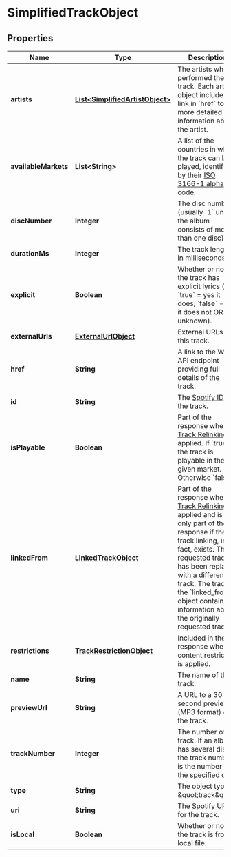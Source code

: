 

# SimplifiedTrackObject


## Properties

| Name | Type | Description | Notes |
|------------ | ------------- | ------------- | -------------|
|**artists** | [**List&lt;SimplifiedArtistObject&gt;**](SimplifiedArtistObject.md) | The artists who performed the track. Each artist object includes a link in &#x60;href&#x60; to more detailed information about the artist. |  [optional] |
|**availableMarkets** | **List&lt;String&gt;** | A list of the countries in which the track can be played, identified by their [ISO 3166-1 alpha-2](http://en.wikipedia.org/wiki/ISO_3166-1_alpha-2) code.  |  [optional] |
|**discNumber** | **Integer** | The disc number (usually &#x60;1&#x60; unless the album consists of more than one disc). |  [optional] |
|**durationMs** | **Integer** | The track length in milliseconds. |  [optional] |
|**explicit** | **Boolean** | Whether or not the track has explicit lyrics ( &#x60;true&#x60; &#x3D; yes it does; &#x60;false&#x60; &#x3D; no it does not OR unknown). |  [optional] |
|**externalUrls** | [**ExternalUrlObject**](ExternalUrlObject.md) | External URLs for this track.  |  [optional] |
|**href** | **String** | A link to the Web API endpoint providing full details of the track. |  [optional] |
|**id** | **String** | The [Spotify ID](/documentation/web-api/concepts/spotify-uris-ids) for the track.  |  [optional] |
|**isPlayable** | **Boolean** | Part of the response when [Track Relinking](/documentation/web-api/concepts/track-relinking/) is applied. If &#x60;true&#x60;, the track is playable in the given market. Otherwise &#x60;false&#x60;.  |  [optional] |
|**linkedFrom** | [**LinkedTrackObject**](LinkedTrackObject.md) | Part of the response when [Track Relinking](/documentation/web-api/concepts/track-relinking/) is applied and is only part of the response if the track linking, in fact, exists. The requested track has been replaced with a different track. The track in the &#x60;linked_from&#x60; object contains information about the originally requested track. |  [optional] |
|**restrictions** | [**TrackRestrictionObject**](TrackRestrictionObject.md) | Included in the response when a content restriction is applied.  |  [optional] |
|**name** | **String** | The name of the track. |  [optional] |
|**previewUrl** | **String** | A URL to a 30 second preview (MP3 format) of the track.  |  [optional] |
|**trackNumber** | **Integer** | The number of the track. If an album has several discs, the track number is the number on the specified disc.  |  [optional] |
|**type** | **String** | The object type: \&quot;track\&quot;.  |  [optional] |
|**uri** | **String** | The [Spotify URI](/documentation/web-api/concepts/spotify-uris-ids) for the track.  |  [optional] |
|**isLocal** | **Boolean** | Whether or not the track is from a local file.  |  [optional] |



